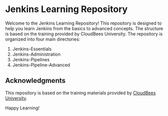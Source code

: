 # Jenkins Learning Repository

Welcome to the Jenkins Learning Repository! This repository is designed to help you learn Jenkins from the basics to advanced concepts. The structure is based on the training provided by CloudBees University. The repository is organized into four main directories:

1. Jenkins-Essentials
2. Jenkins-Administration
3. Jenkins-Pipelines
4. Jenkins-Pipeline-Advanced

## Acknowledgments

This repository is based on the training materials provided by [CloudBees University](https://www.cloudbees.com/cloudbees-university/training-certifications/jenkins).

Happy Learning!
